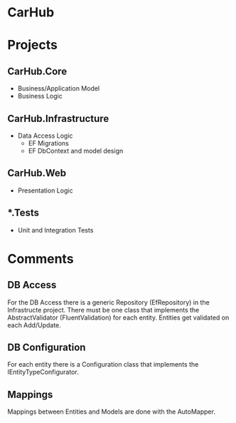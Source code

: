 # CarHub

# Projects
## CarHub.Core
- Business/Application Model
- Business Logic

## CarHub.Infrastructure
- Data Access Logic
	- EF Migrations
	- EF DbContext and model design

## CarHub.Web
- Presentation Logic

## *.Tests
- Unit and Integration Tests

# Comments
## DB Access
For the DB Access there is a generic Repository (EfRepository) in the Infrastructe project. There must be one class that implements the AbstractValidator (FluentValidation) for each entity. Entities get validated on each Add/Update.

## DB Configuration
For each entity there is a Configuration class that implements the IEntityTypeConfigurator.

## Mappings
Mappings between Entities and Models are done with the AutoMapper.

